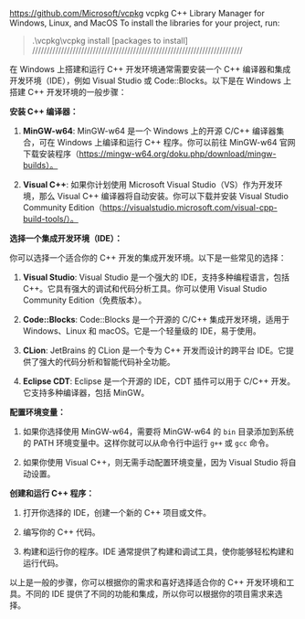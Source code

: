 

https://github.com/Microsoft/vcpkg
vcpkg  C++ Library Manager for Windows, Linux, and MacOS
To install the libraries for your project, run:
> .\vcpkg\vcpkg install [packages to install]
/////////////////////////////////////////////////////////////////////////


在 Windows 上搭建和运行 C++ 开发环境通常需要安装一个 C++ 编译器和集成开发环境（IDE），例如 Visual Studio 或 Code::Blocks。以下是在 Windows 上搭建 C++ 开发环境的一般步骤：

**安装 C++ 编译器：**

1. **MinGW-w64**: MinGW-w64 是一个 Windows 上的开源 C/C++ 编译器集合，可在 Windows 上编译和运行 C++ 程序。你可以前往 MinGW-w64 官网下载安装程序（https://mingw-w64.org/doku.php/download/mingw-builds）。

2. **Visual C++**: 如果你计划使用 Microsoft Visual Studio（VS）作为开发环境，那么 Visual C++ 编译器将自动安装。你可以下载并安装 Visual Studio Community Edition（https://visualstudio.microsoft.com/visual-cpp-build-tools/）。

**选择一个集成开发环境（IDE）：**

你可以选择一个适合你的 C++ 开发的集成开发环境。以下是一些常见的选择：

1. **Visual Studio**: Visual Studio 是一个强大的 IDE，支持多种编程语言，包括 C++。它具有强大的调试和代码分析工具。你可以使用 Visual Studio Community Edition（免费版本）。

2. **Code::Blocks**: Code::Blocks 是一个开源的 C/C++ 集成开发环境，适用于 Windows、Linux 和 macOS。它是一个轻量级的 IDE，易于使用。

3. **CLion**: JetBrains 的 CLion 是一个专为 C++ 开发而设计的跨平台 IDE。它提供了强大的代码分析和智能代码补全功能。

4. **Eclipse CDT**: Eclipse 是一个开源的 IDE，CDT 插件可以用于 C/C++ 开发。它支持多种编译器，包括 MinGW。

**配置环境变量：**

1. 如果你选择使用 MinGW-w64，需要将 MinGW-w64 的 `bin` 目录添加到系统的 PATH 环境变量中。这样你就可以从命令行中运行 `g++` 或 `gcc` 命令。

2. 如果你使用 Visual C++，则无需手动配置环境变量，因为 Visual Studio 将自动设置。

**创建和运行 C++ 程序：**

1. 打开你选择的 IDE，创建一个新的 C++ 项目或文件。

2. 编写你的 C++ 代码。

3. 构建和运行你的程序。IDE 通常提供了构建和调试工具，使你能够轻松构建和运行代码。

以上是一般的步骤，你可以根据你的需求和喜好选择适合你的 C++ 开发环境和工具。不同的 IDE 提供了不同的功能和集成，所以你可以根据你的项目需求来选择。
